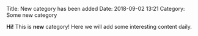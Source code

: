 Title: New category has been added
Date: 2018-09-02 13:21
Category: Some new category

**Hi!**
This is **new** category!
Here we will add some interesting content daily.